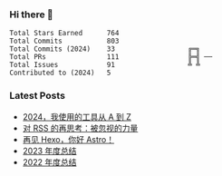 ### Hi there 👋

<!--START_SECTION:stats-->

```text
Total Stars Earned      764
Total Commits           803
Total Commits (2024)    33                  ╔═╗   
Total PRs               111                 ╠═╣ ──
Total Issues            91                  ╩ ╩   
Contributed to (2024)   5
```

<!--END_SECTION:stats-->

### Latest Posts

<!-- BLOG-POST-LIST:START -->
- [2024，我使用的工具从 A 到 Z](https://4ark.me/posts/2024-12-17-2024-a2z/)
- [对 RSS 的再思考：被忽视的力量](https://4ark.me/posts/2024-10-19-recent-thoughts-on-rss/)
- [再见 Hexo，你好 Astro！](https://4ark.me/posts/2024-03-20-hexo-to-astro/)
- [2023 年度总结](https://4ark.me/posts/2024-01-01-2023-summary/)
- [2022 年度总结](https://4ark.me/posts/2023-01-31-2022-summary/)
<!-- BLOG-POST-LIST:END -->

